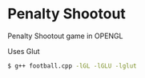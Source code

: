 # Penalty Shootout
Penalty Shootout game in OPENGL

Uses Glut  
```bash
$ g++ football.cpp -lGL -lGLU -lglut  
```

